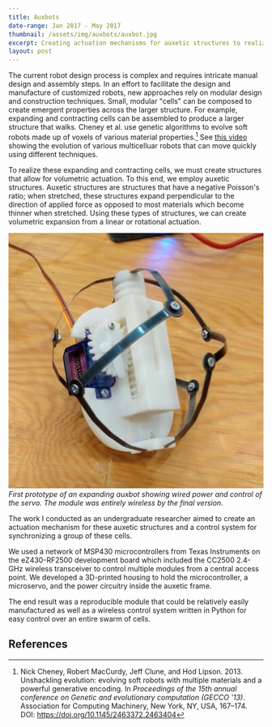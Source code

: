 ```yaml
---
title: Auxbots
date-range: Jan 2017 - May 2017
thumbnail: /assets/img/auxbots/auxbot.jpg
excerpt: Creating actuation mechanisms for auxetic structures to realize modular, voxel-based robot designs.
layout: post
---
```


The current robot design process is complex and requires intricate manual design and assembly steps. In an effort to facilitate the design and manufacture of customized robots, new approaches rely on modular design and construction techniques. Small, modular "cells" can be composed to create emergent properties across the larger structure. For example, expanding and contracting cells can be assembled to produce a larger structure that walks. Cheney et al. use genetic algorithms to evolve soft robots made up of voxels of various material properties.[^1] See [this video](https://youtu.be/z9ptOeByLA4) showing the evolution of various multicelluar robots that can move quickly using different techniques.

To realize these expanding and contracting cells, we must create structures that allow for volumetric actuation. To this end, we employ auxetic structures. Auxetic structures are structures that have a negative Poisson's ratio; when stretched, these structures expand perpendicular to the direction of applied force as opposed to most materials which become thinner when stretched. Using these types of structures, we can create volumetric expansion from a linear or rotational actuation.

![Basic Auxbot](/assets/img/auxbots/auxbot.jpg)
*First prototype of an expanding auxbot showing wired power and control of the servo. The module was entirely wireless by the final version.*

The work I conducted as an undergraduate researcher aimed to create an actuation mechanism for these auxetic structures and a control system for synchronizing a group of these cells.

We used a network of MSP430 microcontrollers from Texas Instruments on the eZ430-RF2500 development board which included the CC2500 2.4-GHz wireless transceiver to control multiple modules from a central access point. We developed a 3D-printed housing to hold the microcontroller, a microservo, and the power circuitry inside the auxetic frame.

The end result was a reproducible module that could be relatively easily manufactured as well as a wireless control system written in Python for easy control over an entire swarm of cells.

## References

[^1]: Nick Cheney, Robert MacCurdy, Jeff Clune, and Hod Lipson. 2013. Unshackling evolution: evolving soft robots with multiple materials and a powerful generative encoding. In *Proceedings of the 15th annual conference on Genetic and evolutionary computation (GECCO '13)*. Association for Computing Machinery, New York, NY, USA, 167–174. DOI: <https://doi.org/10.1145/2463372.2463404>
